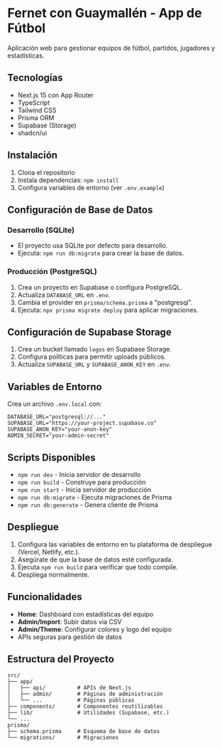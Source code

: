 # Fernet con Guaymallén - App de Fútbol

Aplicación web para gestionar equipos de fútbol, partidos, jugadores y estadísticas.

## Tecnologías
- Next.js 15 con App Router
- TypeScript
- Tailwind CSS
- Prisma ORM
- Supabase (Storage)
- shadcn/ui

## Instalación

1. Clona el repositorio
2. Instala dependencias: `npm install`
3. Configura variables de entorno (ver `.env.example`)

## Configuración de Base de Datos

### Desarrollo (SQLite)
- El proyecto usa SQLite por defecto para desarrollo.
- Ejecuta: `npm run db:migrate` para crear la base de datos.

### Producción (PostgreSQL)
1. Crea un proyecto en Supabase o configura PostgreSQL.
2. Actualiza `DATABASE_URL` en `.env`.
3. Cambia el provider en `prisma/schema.prisma` a "postgresql".
4. Ejecuta: `npx prisma migrate deploy` para aplicar migraciones.

## Configuración de Supabase Storage
1. Crea un bucket llamado `logos` en Supabase Storage.
2. Configura políticas para permitir uploads públicos.
3. Actualiza `SUPABASE_URL` y `SUPABASE_ANON_KEY` en `.env`.

## Variables de Entorno

Crea un archivo `.env.local` con:

```
DATABASE_URL="postgresql://..."
SUPABASE_URL="https://your-project.supabase.co"
SUPABASE_ANON_KEY="your-anon-key"
ADMIN_SECRET="your-admin-secret"
```

## Scripts Disponibles

- `npm run dev` - Inicia servidor de desarrollo
- `npm run build` - Construye para producción
- `npm run start` - Inicia servidor de producción
- `npm run db:migrate` - Ejecuta migraciones de Prisma
- `npm run db:generate` - Genera cliente de Prisma

## Despliegue

1. Configura las variables de entorno en tu plataforma de despliegue (Vercel, Netlify, etc.).
2. Asegúrate de que la base de datos esté configurada.
3. Ejecuta `npm run build` para verificar que todo compile.
4. Despliega normalmente.

## Funcionalidades

- **Home**: Dashboard con estadísticas del equipo
- **Admin/Import**: Subir datos via CSV
- **Admin/Theme**: Configurar colores y logo del equipo
- APIs seguras para gestión de datos

## Estructura del Proyecto

```
src/
├── app/
│   ├── api/          # APIs de Next.js
│   ├── admin/        # Páginas de administración
│   └── ...           # Páginas públicas
├── components/       # Componentes reutilizables
├── lib/              # Utilidades (Supabase, etc.)
└── ...
prisma/
├── schema.prisma     # Esquema de base de datos
└── migrations/       # Migraciones
```
